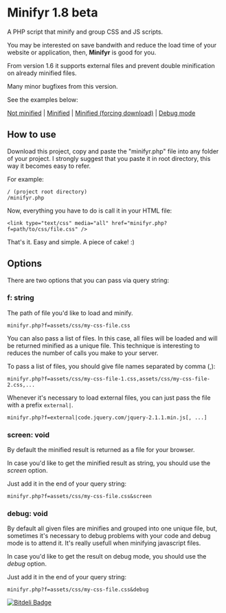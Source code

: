 # Minifyr 1.8 beta

A PHP script that minify and group CSS and JS scripts.

You may be interested on save bandwith and reduce the load time of your website or application, then, **Minifyr** is good for you.

From version 1.6 it supports external files and prevent double minification on already minified files.

Many minor bugfixes from this version.

See the examples below:

   [Not minified](http://awin.com.br/assets/css/icomoon.css) |
   [Minified](http://awin.com.br/minifyr.php?f=assets/css/icomoon.css&screen) |
   [Minified (forcing download)](http://awin.com.br/minifyr.php?f=assets/css/icomoon.css&screen) |
   [Debug mode](http://awin.com.br/minifyr.php?f=assets/css/icomoon.css&screen&debug)

## How to use

Download this project, copy and paste the "minifyr.php" file into any folder of your project. I strongly
suggest that you paste it in root directory, this way it becomes easy to refer.

For example:


```
/ (project root directory)
/minifyr.php
```

Now, everything you have to do is call it in your HTML file:

```
<link type="text/css" media="all" href="minifyr.php?f=path/to/css/file.css" />
```

That's it. Easy and simple. A piece of cake! :)

## Options

There are two options that you can pass via query string:

### f: string

The path of file you'd like to load and minify.


```
minifyr.php?f=assets/css/my-css-file.css
```

You can also pass a list of files. In this case, all files will be loaded and will be returned minified as a unique file. This technique is interesting to reduces the number of calls you make to your server.

To pass a list of files, you should give file names separated by comma (,):

```
minifyr.php?f=assets/css/my-css-file-1.css,assets/css/my-css-file-2.css,...
```

Whenever it's necessary to load external files, you can just pass the file with a prefix ```external|```.

```
minifyr.php?f=external|code.jquery.com/jquery-2.1.1.min.js[, ...]
```

### screen: void

By default the minified result is returned as a file for your browser.

In case you'd like to get the minified result as string, you should use the *screen* option.

Just add it in the end of your query string:


```
minifyr.php?f=assets/css/my-css-file.css&screen
```

### debug: void

By default all given files are minifies and grouped into one unique file, but, sometimes it's necessary to debug problems with your code and debug mode is to attend it. It's really usefull when minifying javascript files.

In case you'd like to get the result on debug mode, you should use the *debug* option.

Just add it in the end of your query string:


```
minifyr.php?f=assets/css/my-css-file.css&debug
```

[![Bitdeli Badge](https://d2weczhvl823v0.cloudfront.net/rogeriotaques/minifyr/trend.png)](https://bitdeli.com/free "Bitdeli Badge")
